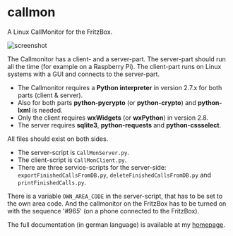 # callmon
A Linux CallMonitor for the FritzBox.

![screenshot](http://dede67.bplaced.net/PhythonScripte/callmon/clientCallOpen.png)

The Callmonitor has a client- and a server-part.
The server-part should run all the time (for example on a Raspberry Pi).
The client-part runs on Linux systems with a GUI and connects to the server-part.

* The Callmonitor requires a **Python interpreter** in version 2.7.x for both parts (client & server).
* Also for both parts **python-pycrypto** (or **python-crypto**) and **python-lxml** is needed.
* Only the client requires **wxWidgets** (or **wxPython**) in version 2.8.
* The server requires **sqlite3**, **python-requests** and **python-cssselect**.

All files should exist on both sides.
* The server-script is `CallMonServer.py`.
* The client-script is `CallMonClient.py`.
* There are three service-scripts for the server-side: `exportFinishedCallsFromDB.py`, `deleteFinishedCallsFromDB.py` and `printFinishedCalls.py`.

There is a variable `OWN_AREA_CODE` in the server-script, that has to be set to the own area code.
And the callmonitor on the FritzBox has to be turned on with the sequence '#96*5*' (on a phone connected to the FritzBox).

The full documentation (in german language) is available at my [homepage](http://dede67.bplaced.net/PhythonScripte/callmon/callmon.html).
